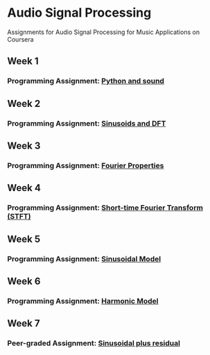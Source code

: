 # Audio Signal Processing
Assignments for Audio Signal Processing for Music Applications on Coursera

## Week 1
### Programming Assignment: [Python and sound](https://github.com/akueisara/audio-signal-processing/tree/quiz/week%201)

## Week 2
### Programming Assignment: [Sinusoids and DFT](https://github.com/akueisara/audio-signal-processing/tree/quiz/week%202)

## Week 3
### Programming Assignment: [Fourier Properties](https://github.com/akueisara/audio-signal-processing/tree/quiz/week%203)

## Week 4
### Programming Assignment: [Short-time Fourier Transform (STFT)](https://github.com/akueisara/audio-signal-processing/tree/quiz/week%204)

## Week 5
### Programming Assignment: [Sinusoidal Model](https://github.com/akueisara/audio-signal-processing/tree/quiz/week%205)

## Week 6
### Programming Assignment: [Harmonic Model](https://github.com/akueisara/audio-signal-processing/tree/quiz/week%206)

## Week 7
### Peer-graded Assignment: [Sinusoidal plus residual](https://github.com/akueisara/audio-signal-processing/tree/quiz/week%207)